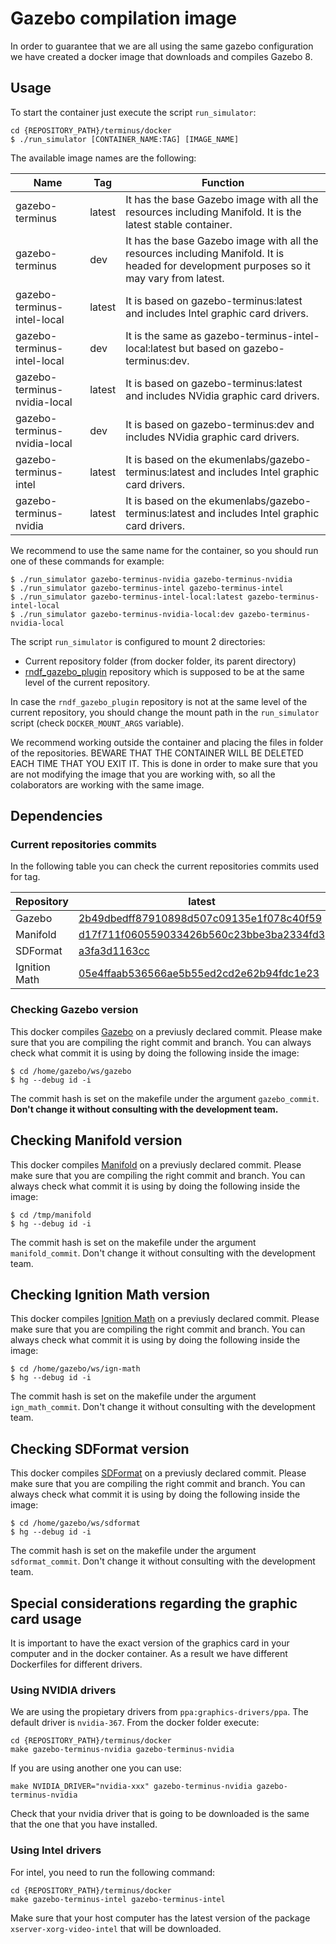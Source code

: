 # Gazebo compilation image

In order to guarantee that we are all using the same gazebo configuration we have created a docker image that downloads and compiles Gazebo 8.

## Usage

To start the container just execute the script `run_simulator`:

```
cd {REPOSITORY_PATH}/terminus/docker
$ ./run_simulator [CONTAINER_NAME:TAG] [IMAGE_NAME]
```

The available image names are the following:

| Name                         | Tag    | Function                                                                                                                                  |
|------------------------------|--------|-------------------------------------------------------------------------------------------------------------------------------------------|
| gazebo-terminus              | latest | It has the base Gazebo image with all the resources including Manifold. It is the latest stable container.                                |
| gazebo-terminus              | dev    | It has the base Gazebo image with all the resources including Manifold. It is headed for development purposes so it may vary from latest. |
| gazebo-terminus-intel-local  | latest | It is based on gazebo-terminus:latest and includes Intel graphic card drivers.                                                            |
| gazebo-terminus-intel-local  | dev    | It is the same as gazebo-terminus-intel-local:latest but based on gazebo-terminus:dev.                                                    |
| gazebo-terminus-nvidia-local | latest | It is based on gazebo-terminus:latest and includes NVidia graphic card drivers.                                                           |
| gazebo-terminus-nvidia-local | dev    | It is based on gazebo-terminus:dev and includes NVidia graphic card drivers.                                                              |
| gazebo-terminus-intel        | latest | It is based on the ekumenlabs/gazebo-terminus:latest and includes Intel graphic card drivers.                                             |
| gazebo-terminus-nvidia       | latest | It is based on the ekumenlabs/gazebo-terminus:latest and includes Intel graphic card drivers.                                             |

We recommend to use the same name for the container, so you should run one of these commands for example:

```
$ ./run_simulator gazebo-terminus-nvidia gazebo-terminus-nvidia
$ ./run_simulator gazebo-terminus-intel gazebo-terminus-intel
$ ./run_simulator gazebo-terminus-intel-local:latest gazebo-terminus-intel-local
$ ./run_simulator gazebo-terminus-nvidia-local:dev gazebo-terminus-nvidia-local
```

The script `run_simulator` is configured to mount 2 directories:

* Current repository folder (from docker folder, its parent directory)
* [rndf_gazebo_plugin](https://bitbucket.org/JChoclin/rndf_gazebo_plugin) repository which is supposed to be at the same level of the current repository.

In case the `rndf_gazebo_plugin` repository is not at the same level of the current repository, you should change the mount path in the `run_simulator` script (check `DOCKER_MOUNT_ARGS` variable).

We recommend working outside the container and placing the files in folder of the repositories. BEWARE THAT THE CONTAINER WILL BE DELETED EACH TIME THAT YOU EXIT IT. This is done in order to make sure that you are not modifying the image that you are working with, so all the colaborators are working with the same image.

## Dependencies

### Current repositories commits

In the following table you can check the current repositories commits used for tag.

| Repository    | latest                                   | dev                                      |
|---------------|------------------------------------------|------------------------------------------|
| Gazebo        | [2b49dbedff87910898d507c09135e1f078c40f59](https://bitbucket.org/osrf/gazebo/src/2b49dbedff87910898d507c09135e1f078c40f59) | [2b49dbedff87910898d507c09135e1f078c40f59](https://bitbucket.org/osrf/gazebo/src/2b49dbedff87910898d507c09135e1f078c40f59) |
| Manifold      | [d17f711f060559033426b560c23bbe3ba2334fd3](https://bitbucket.org/osrf/manifold/src/d17f711f060559033426b560c23bbe3ba2334fd3) | [d17f711f060559033426b560c23bbe3ba2334fd3](https://bitbucket.org/osrf/manifold/src/d17f711f060559033426b560c23bbe3ba2334fd3) |
| SDFormat      | [a3fa3d1163cc](https://bitbucket.org/osrf/sdformat/src/a3fa3d1163cc)                             | [a3fa3d1163cc](https://bitbucket.org/osrf/sdformat/src/a3fa3d1163cc)                             |
| Ignition Math | [05e4ffaab536566ae5b55ed2cd2e62b94fdc1e23](https://bitbucket.org/ignitionrobotics/ign-math/src/05e4ffaab536566ae5b55ed2cd2e62b94fdc1e23) | [05e4ffaab536566ae5b55ed2cd2e62b94fdc1e23](https://bitbucket.org/ignitionrobotics/ign-math/src/05e4ffaab536566ae5b55ed2cd2e62b94fdc1e23) |


### Checking Gazebo version

This docker compiles [Gazebo](https://bitbucket.org/osrf/gazebo) on a previusly declared commit. Please make sure that you are compiling the right commit and branch. You can always check what commit it is using by doing the following inside the image:

```
$ cd /home/gazebo/ws/gazebo
$ hg --debug id -i
```

The commit hash is set on the makefile under the argument `gazebo_commit`. **Don't change it without consulting with the development team.**

## Checking Manifold version

This docker compiles [Manifold](https://bitbucket.org/osrf/manifold) on a previusly declared commit. Please make sure that you are compiling the right commit and branch. You can always check what commit it is using by doing the following inside the image:

```
$ cd /tmp/manifold
$ hg --debug id -i
```

The commit hash is set on the makefile under the argument `manifold_commit`. Don't change it without consulting with the development team.

## Checking Ignition Math version

This docker compiles [Ignition Math](https://bitbucket.org/ignitionrobotics/ign-math) on a previusly declared commit. Please make sure that you are compiling the right commit and branch. You can always check what commit it is using by doing the following inside the image:

```
$ cd /home/gazebo/ws/ign-math
$ hg --debug id -i
```

The commit hash is set on the makefile under the argument `ign_math_commit`. Don't change it without consulting with the development team.

## Checking SDFormat version

This docker compiles [SDFormat](https://bitbucket.org/osrf/sdformat) on a previusly declared commit. Please make sure that you are compiling the right commit and branch. You can always check what commit it is using by doing the following inside the image:

```
$ cd /home/gazebo/ws/sdformat
$ hg --debug id -i
```

The commit hash is set on the makefile under the argument `sdformat_commit`. Don't change it without consulting with the development team.

## Special considerations regarding the graphic card usage

It is important to have the exact version of the graphics card in your computer and in the docker container. As a result we have different Dockerfiles for different drivers.

### Using NVIDIA drivers

We are using the propietary drivers from `ppa:graphics-drivers/ppa`. The default driver is `nvidia-367`. From the docker folder execute:

```
cd {REPOSITORY_PATH}/terminus/docker
make gazebo-terminus-nvidia gazebo-terminus-nvidia
```

If you are using another one you can use:

`make NVIDIA_DRIVER="nvidia-xxx" gazebo-terminus-nvidia gazebo-terminus-nvidia`

Check that your nvidia driver that is going to be downloaded is the same that the one that you have installed.

### Using Intel drivers

For intel, you need to run the following command:
```
cd {REPOSITORY_PATH}/terminus/docker
make gazebo-terminus-intel gazebo-terminus-intel
```

Make sure that your host computer has the latest version of the package `xserver-xorg-video-intel` that will be downloaded.
